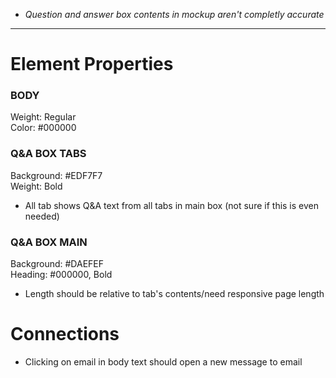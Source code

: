 - *Question and answer box contents in mockup aren't completly accurate*


---

# Element Properties
### BODY
Weight: Regular  
Color: #000000  

### Q&A BOX TABS
Background: #EDF7F7  
Weight: Bold
- All tab shows Q&A text from all tabs in main box (not sure if this is even needed)

### Q&A BOX MAIN
Background: #DAEFEF  
Heading: #000000, Bold  
- Length should be relative to tab's contents/need responsive page length


# Connections
- Clicking on email in body text should open a new message to email
